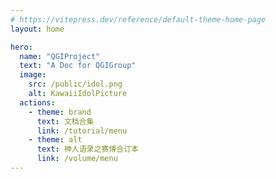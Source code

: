 ```yaml
---
# https://vitepress.dev/reference/default-theme-home-page
layout: home

hero:
  name: "QGIProject"
  text: "A Doc for QGIGroup"
  image:
    src: /public/idol.png
    alt: KawaiiIdolPicture
  actions:
    - theme: brand
      text: 文档合集
      link: /tutorial/menu
    - theme: alt
      text: 神人语录之赛博合订本
      link: /volume/menu
---
```


